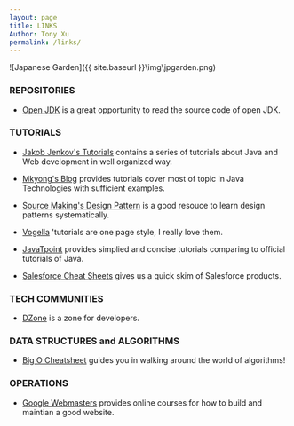 ```yaml
---
layout: page
title: LINKS
Author: Tony Xu
permalink: /links/
---
```

![Japanese Garden]({{ site.baseurl }}\img\jpgarden.png)


### REPOSITORIES

- [Open JDK](http://grepcode.com/project/repository.grepcode.com/java/root/jdk/openjdk/)
is a great opportunity to read the source code of open JDK.


### TUTORIALS

- [Jakob Jenkov\'s Tutorials](http://tutorials.jenkov.com/)
contains a series of tutorials about Java and Web development in well
organized way.

- [Mkyong\'s Blog](https://www.mkyong.com/)
provides tutorials cover most of topic in Java Technologies with sufficient examples.

- [Source Making\'s Design Pattern](https://sourcemaking.com/design_patterns)
is a good resouce to learn design patterns systematically.

- [Vogella](http://www.vogella.com/tutorials/)
\'tutorials are one page style, I really love them.

- [JavaTpoint](http://www.javatpoint.com/)
provides simplied and concise tutorials comparing to official tutorials of Java.

- [Salesforce Cheat Sheets](https://developer.salesforce.com/page/Cheat_Sheets)
gives us a quick skim of Salesforce products.

### TECH COMMUNITIES

- [DZone](https://dzone.com/)
is a zone for developers.


### DATA STRUCTURES and ALGORITHMS

- [Big O Cheatsheet](http://www.bigocheatsheet.com/)
guides you in walking around the world of algorithms!

### OPERATIONS

- [Google Webmasters](https://www.google.com/webmasters/)
provides online courses for how to build and maintian a good website.
